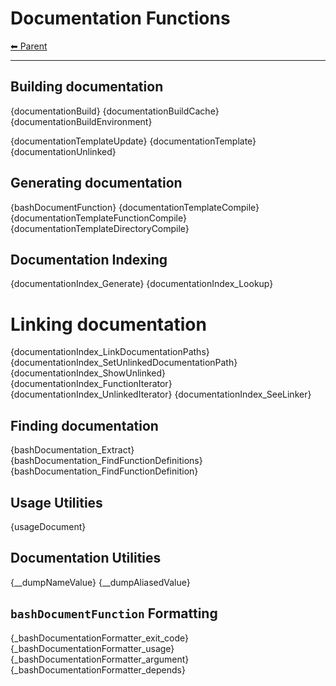 # Documentation Functions

<!-- TEMPLATE header 2 -->
[⬅ Parent ](../)
<hr />

## Building documentation

{documentationBuild}
{documentationBuildCache}
{documentationBuildEnvironment}

{documentationTemplateUpdate}
{documentationTemplate}
{documentationUnlinked}

## Generating documentation

{bashDocumentFunction}
{documentationTemplateCompile}
{documentationTemplateFunctionCompile}
{documentationTemplateDirectoryCompile}

## Documentation Indexing

{documentationIndex_Generate}
{documentationIndex_Lookup}

# Linking documentation 

{documentationIndex_LinkDocumentationPaths}
{documentationIndex_SetUnlinkedDocumentationPath}
{documentationIndex_ShowUnlinked}
{documentationIndex_FunctionIterator}
{documentationIndex_UnlinkedIterator}
{documentationIndex_SeeLinker}

## Finding documentation

{bashDocumentation_Extract}
{bashDocumentation_FindFunctionDefinitions}
{bashDocumentation_FindFunctionDefinition}

## Usage Utilities

{usageDocument}

## Documentation Utilities

{__dumpNameValue}
{__dumpAliasedValue}

## `bashDocumentFunction` Formatting

{_bashDocumentationFormatter_exit_code}
{_bashDocumentationFormatter_usage}
{_bashDocumentationFormatter_argument}
{_bashDocumentationFormatter_depends}
